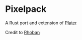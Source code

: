 # Pixelpack


A Rust port and extension of [Plater](https://github.com/Rhoban/Plater)

Credit to [Rhoban](https://github.com/Rhoban)
